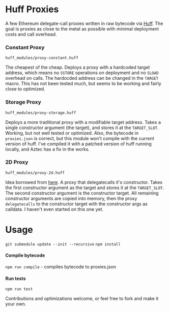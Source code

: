 # Huff Proxies
A few Ethereum delegate-call proxies written in raw bytecode via [Huff](https://github.com/AztecProtocol/AZTEC/tree/master/packages/huff). The goal is proxies as close to the metal as possible with minimal deployment costs and call overhead.

### Constant Proxy
`huff_modules/proxy-constant.huff`  

The cheapest of the cheap. Deploys a proxy with a hardcoded target address, which means no `SSTORE` operations on deployment and no `SLOAD` overhead on calls. The hardocded address can be changed in the `TARGET` macro. This has not been tested much, but seems to be working and fairly close to optimized.

### Storage Proxy
`huff_modules/proxy-storage.huff`  

Deploys a more traditional proxy with a modifiable target address. Takes a single constructor argument (the target), and stores it at the `TARGET_SLOT`. Working, but not well tested or optimized. Also, the bytecode in `proxies.json` is correct, but this module won't compile with the current version of huff. I've compiled it with a patched version of huff running locally, and Aztec has a fix in the works.

### 2D Proxy
`huff_modules/proxy-2d.huff`  

Idea borrowed from [here](https://github.com/GNSPS/2DProxy). A proxy that delegatecalls it's constructor. Takes the first constructor argument as the target and stores it at the `TARGET_SLOT`. The second constructor argument is the constructor target. All remaining constructor arguments are copied into memory, then the proxy `delegatecalls` to the constructor target with the constructor args as calldata. I haven't even started on this one yet.

# Usage
`git submodule update --init --recursive`
`npm install`

#### Compile bytecode
`npm run compile` - compiles bytecode to proxies.json

#### Run tests
`npm run test`

Contributions and optimizations welcome, or feel free to fork and make it your own.
